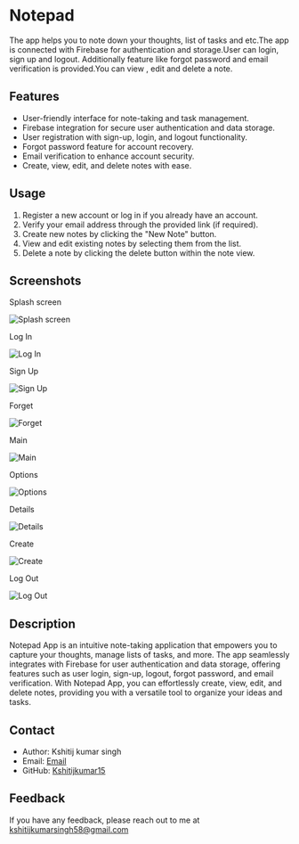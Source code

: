 
# Notepad

The app helps you to note down your thoughts, list of tasks and etc.The app is connected with Firebase for authentication and storage.User can login, sign up and logout. Additionally feature like forgot password and email verification is provided.You can view , edit and delete a note. 


## Features

- User-friendly interface for note-taking and task management.
- Firebase integration for secure user authentication and data storage.
- User registration with sign-up, login, and logout functionality.
- Forgot password feature for account recovery.
- Email verification to enhance account security.
- Create, view, edit, and delete notes with ease.


## Usage

1. Register a new account or log in if you already have an account.
2. Verify your email address through the provided link (if required).
3. Create new notes by clicking the "New Note" button.
4. View and edit existing notes by selecting them from the list.
5. Delete a note by clicking the delete button within the note view.



## Screenshots


Splash screen

![Splash screen](https://github.com/Kshitijkumar15/Notepad/blob/Beginning/splash.png)

Log In

![Log In](https://github.com/Kshitijkumar15/Notepad/blob/Beginning/login.png)

Sign Up

![Sign Up](https://github.com/Kshitijkumar15/Notepad/blob/Beginning/signup.png)

Forget

![Forget](https://github.com/Kshitijkumar15/Notepad/blob/Beginning/forget.png)

Main

![Main](https://github.com/Kshitijkumar15/Notepad/blob/Beginning/main.png)

Options

![Options](https://github.com/Kshitijkumar15/Notepad/blob/Beginning/options.png)

Details

![Details](https://github.com/Kshitijkumar15/Notepad/blob/Beginning/details.png)

Create

![Create](https://github.com/Kshitijkumar15/Notepad/blob/Beginning/create.png)

Log Out

![Log Out](https://github.com/Kshitijkumar15/Notepad/blob/Beginning/logout.png)


## Description

Notepad App is an intuitive note-taking application that empowers you to capture your thoughts, manage lists of tasks, and more. The app seamlessly integrates with Firebase for user authentication and data storage, offering features such as user login, sign-up, logout, forgot password, and email verification. With Notepad App, you can effortlessly create, view, edit, and delete notes, providing you with a versatile tool to organize your ideas and tasks.



## Contact

- Author: Kshitij kumar singh
- Email: [Email](kshitijkumarsingh58@gmail.com)
- GitHub: [Kshitijkumar15](https://github.com/kshitijkumar15)


## Feedback

If you have any feedback, please reach out to me at kshitijkumarsingh58@gmail.com




